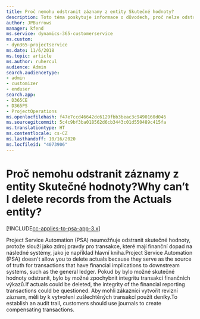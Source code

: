 ```yaml
---
title: Proč nemohu odstranit záznamy z entity Skutečné hodnoty?
description: Toto téma poskytuje informace o důvodech, proč nelze odstranit záznamy z entity Skutečné hodnoty.
author: JPBurrows
manager: kfend
ms.service: dynamics-365-customerservice
ms.custom:
- dyn365-projectservice
ms.date: 11/6/2018
ms.topic: article
ms.author: ruhercul
audience: Admin
search.audienceType:
- admin
- customizer
- enduser
search.app:
- D365CE
- D365PS
- ProjectOperations
ms.openlocfilehash: f47e7ccd46642dc6129fbb3beac3c9490160d046
ms.sourcegitcommit: 5c4c9bf3ba018562d6cb3443c01d550489c415fa
ms.translationtype: HT
ms.contentlocale: cs-CZ
ms.lasthandoff: 10/16/2020
ms.locfileid: "4073906"
---
```

# <a name="why-cant-i-delete-records-from-the-actuals-entity"></a><span data-ttu-id="cf0ec-103">Proč nemohu odstranit záznamy z entity Skutečné hodnoty?</span><span class="sxs-lookup"><span data-stu-id="cf0ec-103">Why can’t I delete records from the Actuals entity?</span></span>

[!INCLUDE[cc-applies-to-psa-app-3.x](../includes/cc-applies-to-psa-app-3x.md)]

<span data-ttu-id="cf0ec-104">Project Service Automation (PSA) neumožňuje odstranit skutečné hodnoty, protože slouží jako zdroj pravdy pro transakce, které mají finanční dopad na následné systémy, jako je například hlavní kniha.</span><span class="sxs-lookup"><span data-stu-id="cf0ec-104">Project Service Automation (PSA) doesn't allow you to delete actuals because they serve as the source of truth for transactions that have financial implications to downstream systems, such as the general ledger.</span></span> <span data-ttu-id="cf0ec-105">Pokud by bylo možné skutečné hodnoty odstranit, bylo by možné zpochybnit integritu transakcí finančních výkazů.</span><span class="sxs-lookup"><span data-stu-id="cf0ec-105">If actuals could be deleted, the integrity of the financial reporting transactions could be questioned.</span></span> <span data-ttu-id="cf0ec-106">Aby mohli zákazníci vytvořit revizní záznam, měli by k vytvoření zušlechtěných transakcí použít deníky.</span><span class="sxs-lookup"><span data-stu-id="cf0ec-106">To establish an audit trail, customers should use journals to create compensating transactions.</span></span>

